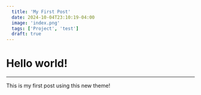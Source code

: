 ```yaml
---
  title: 'My First Post'
  date: 2024-10-04T23:10:19-04:00
  image: 'index.png'
  tags: ['Project', 'test']
  draft: true
---
```


# Hello world!
-----
This is my first post using this new theme!

